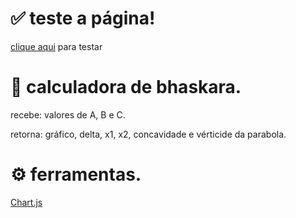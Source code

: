 # :white_check_mark: teste a página!
[clique aqui](https://breno30.github.io/bhaskara_html/) para testar</br>

# :newspaper: calculadora de bhaskara.

recebe: valores de A, B e C.</br>

retorna: gráfico, delta, x1, x2, concavidade e vérticide da parabola.</br>

# :gear: ferramentas.

[Chart.js](https://www.chartjs.org/)</br>
